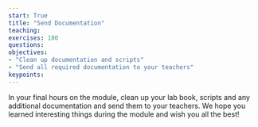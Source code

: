 ```yaml
---
start: True
title: "Send Documentation"
teaching: 
exercises: 180
questions:
objectives:
- "Clean up documentation and scripts"
- "Send all required documentation to your teachers"
keypoints:
---
```


In your final hours on the module, clean up your lab book, scripts and any additional documentation and send them to your teachers. 
We hope you learned interesting things during the module and wish you all the best!
